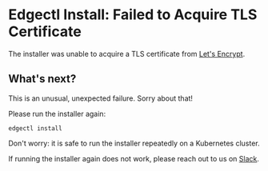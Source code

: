 # Edgectl Install: Failed to Acquire TLS Certificate
 
The installer was unable to acquire a TLS certificate from [Let's Encrypt](https://letsencrypt.org/).

## What's next?

This is an unusual, unexpected failure. Sorry about that!

Please run the installer again:

```shell
edgectl install
```

Don't worry: it is safe to run the installer repeatedly on a Kubernetes cluster.

If running the installer again does not work, please reach out to us on [Slack](http://d6e.co/slack).
